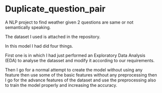 # Duplicate_question_pair

A NLP project to find weather given 2 questions are same or not semantically speaking.

The dataset I used is attached in the repository.

In this model I had did four things.

First one is in which I had just performed an Exploratory Data Analysis (EDA) to analyse the datasset and modify it according to our requirements.

Then I go for a normal attempt to create the model without using any feature then use some of the basic features without any preprocessing then I go for the advance features of the dataset and use the preprocessing also to train the model properly and increasing the accuracy.
